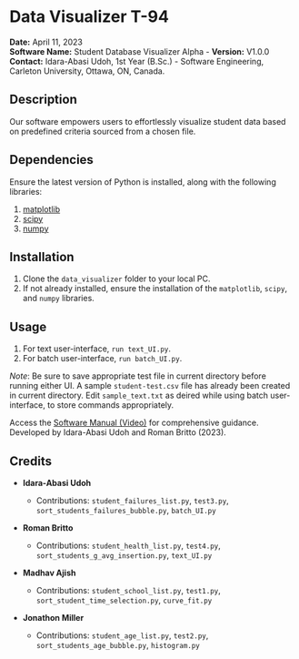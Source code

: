 # Data Visualizer T-94

**Date:** April 11, 2023  
**Software Name:** Student Database Visualizer Alpha - **Version:** V1.0.0  
**Contact:** Idara-Abasi Udoh, 1st Year (B.Sc.) - Software Engineering, Carleton University, Ottawa, ON, Canada.

## Description
Our software empowers users to effortlessly visualize student data based on predefined criteria sourced from a chosen file.

## Dependencies
Ensure the latest version of Python is installed, along with the following libraries:
1. [matplotlib](https://matplotlib.org/)
2. [scipy](https://www.scipy.org/)
3. [numpy](https://numpy.org/)

## Installation
1. Clone the `data_visualizer` folder to your local PC.
2. If not already installed, ensure the installation of the `matplotlib`, `scipy`, and `numpy` libraries.

## Usage
1. For text user-interface, `run text_UI.py`. 
2. For batch user-interface, `run batch_UI.py`.

*Note*: Be sure to save appropriate test file in current directory before running either UI. A sample `student-test.csv` file has already been created in current directory. Edit `sample_text.txt` as deired while using batch user-interface, to store commands appropriately.

Access the [Software Manual (Video)](https://drive.google.com/file/d/1im0aAnlmE0xSRL5oeiA6ngMA3OpmAY8-/view?usp=sharing) for comprehensive guidance.  
Developed by Idara-Abasi Udoh and Roman Britto (2023).

## Credits
- **Idara-Abasi Udoh**
  - Contributions: `student_failures_list.py`, `test3.py`, `sort_students_failures_bubble.py`, `batch_UI.py`

- **Roman Britto**
  - Contributions: `student_health_list.py`, `test4.py`, `sort_students_g_avg_insertion.py`, `text_UI.py`

- **Madhav Ajish**
  - Contributions: `student_school_list.py`, `test1.py`, `sort_student_time_selection.py`, `curve_fit.py`

- **Jonathon Miller**
  - Contributions: `student_age_list.py`, `test2.py`, `sort_students_age_bubble.py`, `histogram.py`
